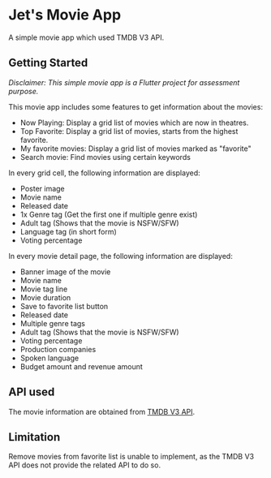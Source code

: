 # Jet's Movie App

A simple movie app which used TMDB V3 API.

## Getting Started

*Disclaimer: This simple movie app is a Flutter project for assessment purpose.*

This movie app includes some features to get information about the movies:
- Now Playing: Display a grid list of movies which are now in theatres.
- Top Favorite: Display a grid list of movies, starts from the highest favorite.
- My favorite movies: Display a grid list of movies marked as "favorite"
- Search movie: Find movies using certain keywords

In every grid cell, the following information are displayed:
- Poster image
- Movie name
- Released date
- 1x Genre tag (Get the first one if multiple genre exist)
- Adult tag (Shows that the movie is NSFW/SFW)
- Language tag (in short form)
- Voting percentage

In every movie detail page, the following information are displayed:
- Banner image of the movie
- Movie name
- Movie tag line
- Movie duration
- Save to favorite list button
- Released date
- Multiple genre tags
- Adult tag (Shows that the movie is NSFW/SFW)
- Voting percentage
- Production companies
- Spoken language
- Budget amount and revenue amount

## API used
The movie information are obtained from [TMDB V3 API](https://developers.themoviedb.org/3).

## Limitation
Remove movies from favorite list is unable to implement, as the TMDB V3 API does not provide the related API to do so.
